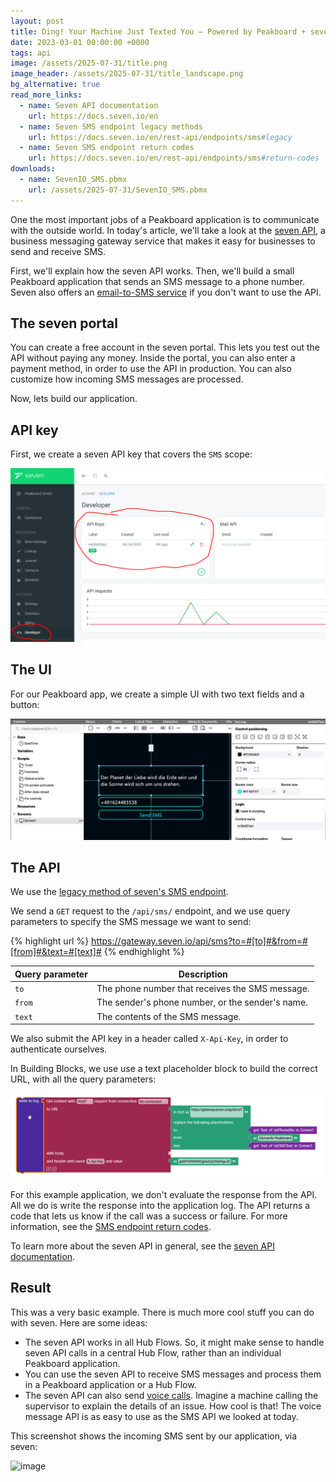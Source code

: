 ```yaml
---
layout: post
title: Ding! Your Machine Just Texted You – Powered by Peakboard + seven.io
date: 2023-03-01 00:00:00 +0000
tags: api
image: /assets/2025-07-31/title.png
image_header: /assets/2025-07-31/title_landscape.png
bg_alternative: true
read_more_links:
  - name: Seven API documentation
    url: https://docs.seven.io/en
  - name: Seven SMS endpoint legacy methods
    url: https://docs.seven.io/en/rest-api/endpoints/sms#legacy
  - name: Seven SMS endpoint return codes
    url: https://docs.seven.io/en/rest-api/endpoints/sms#return-codes
downloads:
  - name: SevenIO_SMS.pbmx
    url: /assets/2025-07-31/SevenIO_SMS.pbmx
---
```

One the most important jobs of a Peakboard application is to communicate with the outside world. In today's article, we'll take a look at the [seven API](https://www.seven.io/en/products/sms-gateway-api/), a business messaging gateway service that makes it easy for businesses to send and receive SMS.

First, we'll explain how the seven API works. Then, we'll build a small Peakboard application that sends an SMS message to a phone number. Seven also offers an [email-to-SMS service](https://www.seven.io/en/products/email-to-sms/) if you don't want to use the API.

## The seven portal

You can create a free account in the seven portal. This lets you test out the API  without paying any money. Inside the portal, you can also enter a payment method, in order to use the API in production. You can also customize how incoming SMS messages are processed.

Now, lets build our application.

## API key

First, we create a seven API key that covers the `SMS` scope:

![image](/assets/2025-07-31/010.png)

## The UI

For our Peakboard app, we create a simple UI with two text fields and a button:

![image](/assets/2025-07-31/020.png)

## The API

We use the [legacy method of seven's SMS endpoint](https://docs.seven.io/en/rest-api/endpoints/sms#legacy).

We send a `GET` request to the `/api/sms/` endpoint, and we use query parameters to specify the SMS message we want to send:

{% highlight url %}
https://gateway.seven.io/api/sms?to=#[to]#&from=#[from]#&text=#[text]#
{% endhighlight %}

| Query parameter | Description |
| --------------- | ----------- |
| `to`            | The phone number that receives the SMS message.
| `from`          | The sender's phone number, or the sender's name.
| `text`          | The contents of the SMS message.

We also submit the API key in a header called `X-Api-Key`, in order to authenticate ourselves.

In Building Blocks, we use use a text placeholder block to build the correct URL, with all the query parameters:

![image](/assets/2025-07-31/030.png)

For this example application, we don't evaluate the response from the API. All we do is write the response into the application log. The API returns a code that lets us know if the call was a success or failure. For more information, see the [SMS endpoint return codes](https://docs.seven.io/en/rest-api/endpoints/sms#return-codes).

To learn more about the seven API in general, see the [seven API documentation](https://docs.seven.io/en).

## Result

This was a very basic example. There is much more cool stuff you can do with seven. Here are some ideas:
- The seven API works in all Hub Flows. So, it might make sense to handle seven API calls in a central Hub Flow, rather than an individual Peakboard application.
- You can use the seven API to receive SMS messages and process them in a Peakboard application or a Hub Flow.
- The seven API can also send [voice calls](https://docs.seven.io/en/rest-api/endpoints/voice#send-voice-call). Imagine a machine calling the supervisor to explain the details of an issue. How cool is that! The voice message API is as easy to use as the SMS API we looked at today.

This screenshot shows the incoming SMS sent by our application, via seven:

![image](/assets/2025-07-31/040.jpeg)

